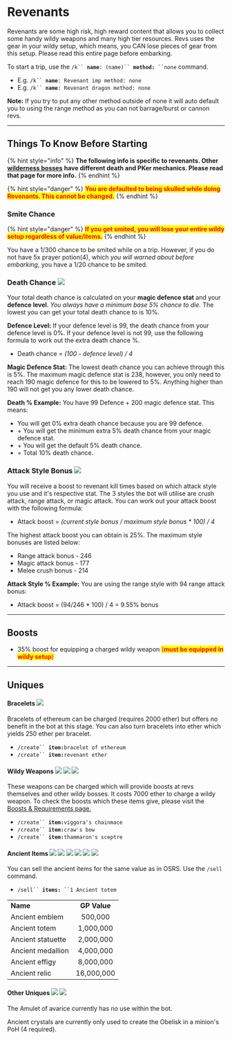 # Revenants

Revenants are some high risk, high reward content that allows you to collect some handy wildy weapons and many high tier resources. Revs uses the gear in your wildy setup, which means, you CAN lose pieces of gear from this setup. Please read this entire page before embarking.

To start a trip, use the `/k`` `**`name`**`: (name)`` `**`method:`**` ``none` command.

* E.g. `/k`` `**`name`**`: Revenant imp method: none`
* E.g.  `/k`` `**`name`**`: Revenant dragon method: none`

**Note:** If you try to put any other method outside of none it will auto default you to using the range method as you can not barrage/burst or cannon revs.

***

## Things To Know Before Starting

{% hint style="info" %}
**The following info is specific to revenants. Other** [**wilderness bosses**](./) **have different death and PKer mechanics. Please read that page for more info.**
{% endhint %}

{% hint style="danger" %}
<mark style="color:red;">**You are defaulted to being skulled while doing Revenants. This cannot be changed.**</mark>
{% endhint %}

### **Smite Chance** <img src="../../.gitbook/assets/Smite.png" alt="" data-size="line">

{% hint style="danger" %}
<mark style="color:red;">**If you get smited, you will lose your entire wildy setup regardless of value/items.**</mark>
{% endhint %}

You have a 1/300 chance to be smited while on a trip. However, if you do not have 5x prayer potion(4), which _you will warned about before embarking_, you have a 1/20 chance to be smited.

### **Death Chance** ![](<../../.gitbook/assets/Skull (status) icon.png>)

Your total death chance is calculated on your **magic defence stat** and your **defence level**. _You always have a minimum base 5% chance to die._ The lowest you can get your total death chance to is 10%.&#x20;

**Defence Level:** If your defence level is 99, the death chance from your defence level is 0%. If your defence level is not 99, use the following formula to work out the extra death chance %.

* Death chance = _(100 - defence level) / 4_

**Magic Defence Stat:** The lowest death chance you can achieve through this is 5%. The maximum magic defence stat is 238, however, you only need to reach 190 magic defence for this to be lowered to 5%. Anything higher than 190 will not get you any lower death chance.

**Death % Example:** You have 99 Defence + 200 magic defence stat. This means:

* You will get 0% extra death chance because you are 99 defence.
* \+ You will get the minimum extra 5% death chance from your magic defence stat.
* \+ You will get the default 5% death chance.
* \= Total 10% death chance.

### Attack Style Bonus ![](<../../.gitbook/assets/Combat icon.png>)

You will receive a boost to revenant kill times based on which attack style you use and it's respective stat. The 3 styles the bot will utilise are crush attack, range attack, or magic attack. You can work out your attack boost with the following formula:

* Attack boost = _(current style bonus / maximum style bonus \* 100) / 4_

The highest attack boost you can obtain is 25%. The maximum style bonuses are listed below:

* Range attack bonus - 246
* Magic attack bonus - 177
* Melee crush bonus - 214

**Attack Style % Example:** You are using the range style with 94 range attack bonus:

* Attack boost = (94/246 \* 100) / 4 = 9.55% bonus

***

## Boosts

* 35% boost for equipping a charged wildy weapon <mark style="color:red;">(</mark><mark style="color:red;">**must be equipped in wildy setup**</mark><mark style="color:red;">)</mark>

***

## Uniques

#### Bracelets ![](<../../.gitbook/assets/Bracelet of ethereum.png>)

Bracelets of ethereum can be charged (requires 2000 ether) but offers no benefit in the bot at this stage. You can also turn bracelets into ether which yields 250 ether per bracelet.

* `/create`` `**`item:`**`bracelet of ethereum`
* `/create`` `**`item:`**`revenant ether`

#### **Wildy Weapons** ![](<../../.gitbook/assets/Viggora's chainmace.png>) ![](<../../.gitbook/assets/Craw's bow.png>) ![](<../../.gitbook/assets/Thammaron's sceptre.png>)

These weapons can be charged which will provide boosts at revs themselves and other wildy bosses. It costs 7000 ether to charge a wildy weapon. To check the boosts which these items give, please visit the [Boosts & Requirements page.](https://wiki.oldschool.gg/bosses/boosts-and-requirements)

* `/create`` `**`item:`**`viggora's chainmace`
* `/create`` `**`item:`**`craw's bow`
* `/create`` `**`item:`**`thammaron's sceptre`

#### **Ancient Items** ![](<../../.gitbook/assets/Ancient emblem.png>) ![](<../../.gitbook/assets/Ancient totem.png>) ![](<../../.gitbook/assets/Ancient statuette.png>) ![](<../../.gitbook/assets/Ancient medallion.png>) ![](<../../.gitbook/assets/Ancient effigy.png>) ![](<../../.gitbook/assets/Ancient relic.png>)

You can sell the ancient items for the same value as in OSRS. Use the `/sell` command.&#x20;

* `/sell`` `**`items:`**` ``1 Ancient totem`

|                   |              |
| ----------------- | :----------: |
| **Name**          | **GP Value** |
| Ancient emblem    |    500,000   |
| Ancient totem     |   1,000,000  |
| Ancient statuette |   2,000,000  |
| Ancient medallion |   4,000,000  |
| Ancient effigy    |   8,000,000  |
| Ancient relic     |  16,000,000  |

#### Other Uniques ![](<../../.gitbook/assets/Amulet of avarice.png>) ![](<../../.gitbook/assets/Ancient crystal.png>)

The Amulet of avarice currently has no use within the bot.

Ancient crystals are currently only used to create the Obelisk in a minion's PoH (4 required).
